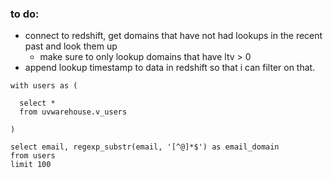 ### to do: ###

- connect to redshift, get domains that have not had lookups in the recent past and look them up
  - make sure to only lookup domains that have ltv > 0
- append lookup timestamp to data in redshift so that i can filter on that.








```
with users as (

  select *
  from uvwarehouse.v_users

)

select email, regexp_substr(email, '[^@]*$') as email_domain
from users
limit 100
```
